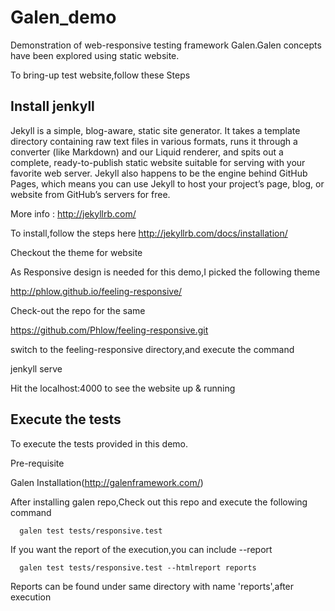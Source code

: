 Galen_demo
==========

Demonstration of web-responsive testing framework Galen.Galen concepts have been explored using static website.

To bring-up test website,follow these Steps

Install jenkyll
----------------

Jekyll is a simple, blog-aware, static site generator. It takes a template directory containing raw text files in various formats, runs it through a converter (like Markdown) and our Liquid renderer, and spits out a complete, ready-to-publish static website suitable for serving with your favorite web server. Jekyll also happens to be the engine behind GitHub Pages, which means you can use Jekyll to host your project’s page, blog, or website from GitHub’s servers for free.

More info : http://jekyllrb.com/

To install,follow the steps here http://jekyllrb.com/docs/installation/

Checkout the theme for website

As Responsive design is needed for this demo,I picked the following theme

http://phlow.github.io/feeling-responsive/

Check-out the repo for the same

https://github.com/Phlow/feeling-responsive.git

switch to the feeling-responsive directory,and execute the command

jenkyll serve

Hit the localhost:4000 to see the website up & running

Execute the tests
-------------------
To execute the tests provided in this demo.

Pre-requisite
   
   Galen Installation(http://galenframework.com/)

After installing galen repo,Check out this repo and execute the following command

      galen test tests/responsive.test 

If you want the report of the execution,you can include --report

      galen test tests/responsive.test --htmlreport reports

Reports can be found under same directory with name 'reports',after execution

